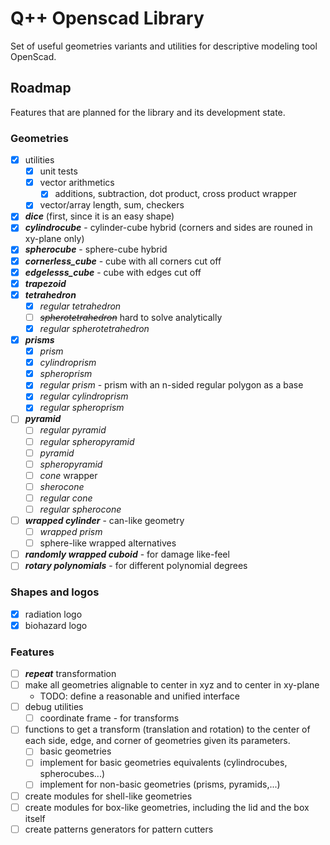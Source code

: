 # Q++ Openscad Library

Set of useful geometries variants and utilities for descriptive modeling tool OpenScad.

## Roadmap

Features that are planned for the library and its development state.

### Geometries

- [X] utilities
  - [x] unit tests
  - [x] vector arithmetics
    - [x] additions, subtraction, dot product, cross product wrapper
  - [x] vector/array length, sum, checkers
- [X] ***dice*** (first, since it is an easy shape)
- [X] ***cylindrocube*** - cylinder-cube hybrid (corners and sides are rouned in xy-plane only)
- [x] ***spherocube*** - sphere-cube hybrid
- [x] ***cornerless_cube*** - cube with all corners cut off
- [x] ***edgelesss_cube*** - cube with edges cut off
- [x] ***trapezoid***
- [x] ***tetrahedron***
  - [x] *regular tetrahedron*
  - [ ] ~~*spherotetrahedron*~~ hard to solve analytically
  - [x] *regular spherotetrahedron*
- [x] ***prisms***
  - [x] *prism*
  - [x] *cylindroprism*
  - [x] *spheroprism*
  - [x] *regular prism* - prism with an n-sided regular polygon as a base
  - [x] *regular cylindroprism*
  - [x] *regular spheroprism*
- [ ] ***pyramid***
  - [ ] *regular pyramid*
  - [ ] *regular spheropyramid*
  - [ ] *pyramid*
  - [ ] *spheropyramid*
  - [ ] *cone* wrapper
  - [ ] *sherocone*
  - [ ] *regular cone*
  - [ ] *regular spherocone*
- [ ] ***wrapped cylinder*** - can-like geometry
  - [ ] *wrapped prism*
  - [ ] sphere-like wrapped alternatives
- [ ] ***randomly wrapped cuboid*** - for damage like-feel
- [ ] ***rotary polynomials*** - for different polynomial degrees

### Shapes and logos

- [x] radiation logo
- [x] biohazard logo

### Features

- [ ] ***repeat*** transformation
- [ ] make all geometries alignable to center in xyz and to center in xy-plane
  - TODO: define a reasonable and unified interface
- [ ] debug utilities
  - [ ] coordinate frame - for transforms
- [ ] functions to get a transform (translation and rotation) to the center of each side, edge, and corner of geometries given its parameters.
  - [ ] basic geometries
  - [ ] implement for basic geometries equivalents (cylindrocubes, spherocubes...)
  - [ ] implement for non-basic geometries (prisms, pyramids,...)
- [ ] create modules for shell-like geometries
- [ ] create modules for box-like geometries, including the lid and the box itself
- [ ] create patterns generators for pattern cutters
